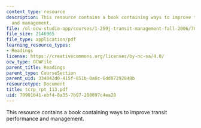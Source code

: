 ```yaml
---
content_type: resource
description: This resource contains a book containing ways to improve transit performance
  and management.
file: /ol-ocw-studio-app/courses/1-259j-transit-management-fall-2006/70901041ebf48a357b97288097c4ea28_tcrp_rpt_113.pdf
file_size: 2146965
file_type: application/pdf
learning_resource_types:
- Readings
license: https://creativecommons.org/licenses/by-nc-sa/4.0/
ocw_type: OCWFile
parent_title: Readings
parent_type: CourseSection
parent_uid: 334042d0-415f-851b-0a8c-6dd07292848b
resourcetype: Document
title: tcrp_rpt_113.pdf
uid: 70901041-ebf4-8a35-7b97-288097c4ea28
---
```

This resource contains a book containing ways to improve transit performance and management.